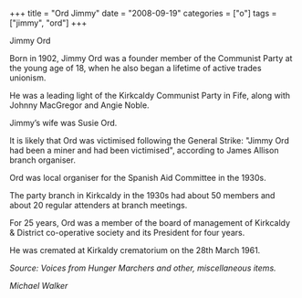+++
title = "Ord Jimmy"
date = "2008-09-19"
categories = ["o"]
tags = ["jimmy", "ord"]
+++

Jimmy Ord

Born in 1902, Jimmy Ord was a founder member of the Communist Party at the young age of 18, when he also began a lifetime of active trades unionism.

He was a leading light of the Kirkcaldy Communist Party in Fife, along with Johnny MacGregor and Angie Noble.

Jimmy’s wife was Susie Ord.

It is likely that Ord was victimised following the General Strike: "Jimmy Ord had been a miner and had been victimised", according to James Allison branch organiser.

Ord was local organiser for the Spanish Aid Committee in the 1930s.

The party branch in Kirkcaldy in the 1930s had about 50 members and about 20 regular attenders at branch meetings.

For 25 years, Ord was a member of the board of management of Kirkcaldy & District co-operative society and its President for four years.

He was cremated at Kirkaldy crematorium on the 28th March 1961.  
  


_Source: Voices from Hunger Marchers and other, miscellaneous items._

_Michael Walker_

